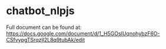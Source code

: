 ﻿# chatbot_nlpjs

Full document can be found at: https://docs.google.com/document/d/1_H5GOsIUqnohybzF6O-CSfvypgTSrqzjI2L8q9tubAk/edit
